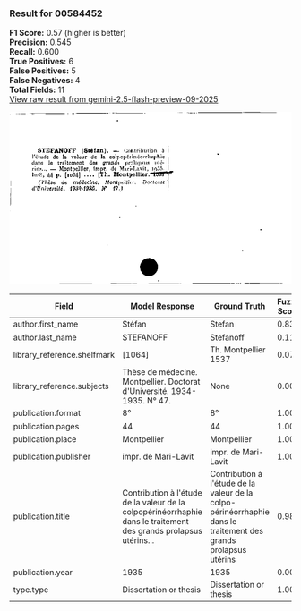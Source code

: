 ### Result for 00584452
**F1 Score:** 0.57 (higher is better)<br>**Precision:** 0.545<br>**Recall:** 0.600<br>**True Positives:** 6<br>**False Positives:** 5<br>**False Negatives:** 4<br>**Total Fields:** 11<br>[View raw result from gemini-2.5-flash-preview-09-2025](https://github.com/RISE-UNIBAS/humanities_data_benchmark/blob/main/results/2025-10-01/T0224/request_T0224_00584452.json)

<img src="https://github.com/RISE-UNIBAS/humanities_data_benchmark/blob/main/benchmarks/zettelkatalog/images/00584452.jpg?raw=true" alt="00584452" width="600px">

| Field | Model Response | Ground Truth | Fuzzy Score | Match |
|-------|----------------|--------------|-------------|-------|
| author.first_name | Stéfan | Stefan | 0.833 | ❌ |
| author.last_name | STEFANOFF | Stefanoff | 0.111 | ❌ |
| library_reference.shelfmark | [1064] | Th. Montpellier 1537 | 0.077 | ❌ |
| library_reference.subjects | Thèse de médecine. Montpellier. Doctorat d'Université. 1934-1935. N° 47. | None | 0.000 | ❌ |
| publication.format | 8° | 8° | 1.000 | ✅ |
| publication.pages | 44 | 44 | 1.000 | ✅ |
| publication.place | Montpellier | Montpellier | 1.000 | ✅ |
| publication.publisher | impr. de Mari-Lavit | impr. de Mari-Lavit | 1.000 | ✅ |
| publication.title | Contribution à l'étude de la valeur de la colpopérinéorrhaphie dans le traitement des grands prolapsus utérins... | Contribution à l'étude de la valeur de la colpo-périnéorrhaphie dans le traitement des grands prolapsus utérins | 0.982 | ✅ |
| publication.year | 1935 | 1935 | 0.000 | ❌ |
| type.type | Dissertation or thesis | Dissertation or thesis | 1.000 | ✅ |

